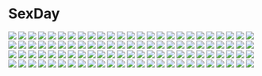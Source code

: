 # SexDay
![](https://konachan.com/image/5ac29fbf8750c30da049293e586d22a6/Konachan.com%20-%20289007%20industrial%20mecha%20original%20polychromatic%20sonidoriy.jpg)
![](https://konachan.com/image/fdcf8c57b18537368a291a5df6821f5b/Konachan.com%20-%20173310%20blonde_hair%20bow%20doll%20dress%20fan%20green_eyes%20green_hair%20hat%20kimono%20kochiya_sanae%20long_hair%20miko%20ofuda%20pink_eyes%20pink_hair%20short_hair%20touhou%20velia%20white.jpg)
![](https://konachan.com/image/15977a7431f9e639458e367226b8bb05/Konachan.com%20-%2075584%20all_male%20male%20umineko_no_naku_koro_ni%20ushiromiya_battler.jpg)
![](https://konachan.com/image/b6541ef5afde9ef2bdfdfff3fbe0ca6c/Konachan.com%20-%20239535%20bath%20bathtub%20blue_hair%20book%20breasts%20brown_eyes%20cleavage%20dahl_lange%20league_of_legends%20leaves%20long_hair%20sona_buvelle%20towel%20water%20watermark%20wet.jpg)
![](https://konachan.com/image/5c3157f172b6a7a6fa7df7c1ff418855/Konachan.com%20-%2058483%20bed%20kaito%20male%20meiko%20pajamas%20vocaloid.jpg)
![](https://konachan.com/image/7bf1382acc3daf505a25a188e529699b/Konachan.com%20-%20298624%20chain%20collar%20kamiki_shinobu%20magic%20princess_connect%21%20purple_eyes%20purple_hair%20short_hair%20signed%20skull%20weapon%20yellow%20yoshino_ryou.jpg)
![](https://konachan.com/jpeg/4fad97604aff2ec7ffb839266f26f507/Konachan.com%20-%20190511%202girls%20blonde_hair%20butterfly%20dress%20elbow_gloves%20flowers%20gloves%20green_hair%20long_hair%20purple_eyes%20red_eyes%20ribbons%20rose%20skirt%20touhou%20umbrella.jpg)
![](https://konachan.com/image/b567e9e82a54ed20d0d7ebb2de7a6a90/Konachan.com%20-%2035349%20japanese_clothes%20miko.jpg)
![](https://konachan.com/image/ecbfab47d64bc640002076b4486cd2e8/Konachan.com%20-%20117672%20blush%20cosplay%20gokou_ruri%20kousaka_kirino%20kousaki_rui%20ore_no_imouto_ga_konna_ni_kawaii_wake_ga_nai%20panties%20panty_%26_stocking_with_garterbelt%20underwear.jpg)
![](https://konachan.com/image/55c97c107d403f1499bdb06918f12934/Konachan.com%20-%2057005%20car%20initial_d%20satou_mako%20sayuki%20tagme.jpg)
![](https://konachan.com/image/fc9299c4ca795ca0eb32b8ded36307d2/Konachan.com%20-%20248608%20anonamos%20clouds%20fate_grand_order%20fate_%28series%29%20grass%20landscape%20nobody%20scenic%20sky%20tree.jpg)
![](https://konachan.com/jpeg/166aff9d87a3e9dabfac70e72d1a479b/Konachan.com%20-%2022498%20brown_eyes%20brown_hair%20building%20gagraphic%20landscape%20logo%20long_hair%20scenic%20shirayuki_shoushirou%20sideboob%20skirt%20watermark.jpg)
![](https://konachan.com/image/02d6c50f3bf929b771c5e59ffa31f5f4/Konachan.com%20-%20275474%20building%20industrial%20munashichi%20original%20scenic%20stairs.jpg)
![](https://konachan.com/image/d0e1eaab7bf2e175552bbc3c024197b6/Konachan.com%20-%20224478%20aqua_eyes%20bed%20blush%20bow%20breasts%20brown_hair%20cameltoe%20lactation%20navel%20nipples%20no_bra%20original%20panties%20shirt_lift%20short_hair%20suiheisen%20underwear.jpg)
![](https://konachan.com/image/9b603ef8461efe76735bd46faba12337/Konachan.com%20-%20189575%20black_hair%20blue_eyes%20blush%20bondage%20breasts%20gag%20ganaha_hibiki%20idolmaster%20long_hair%20ponytail%20rope%20shorts%20socks%20tears%20wa_%28genryusui%29.jpg)
![](https://konachan.com/jpeg/581e973b0bf8b061a011314640e2061c/Konachan.com%20-%20289230%20arknights%20bra%20breasts%20catgirl%20chaciooh%20gloves%20green_eyes%20long_hair%20navel%20nipple_slip%20nipples%20panties%20panty_pull%20signed%20tail%20thighhighs%20underwear%20white.jpg)
![](https://konachan.com/jpeg/68f501bd0461c9ea1f0a816ff956abf1/Konachan.com%20-%20256336%20apron%20bell%20black_hair%20blush%20bow%20breasts%20brown_eyes%20cleavage%20cowgirl%20drink%20food%20horns%20maid%20navel%20original%20peko%20short_hair%20tail%20thighhighs%20waitress.jpg)
![](https://konachan.com/image/3fc7790db4d32e8464e58e21a7256f24/Konachan.com%20-%2083690%20anal%20dildo%20masturbation%20miki_%28vocaloid%29%20vocaloid%20yakitori-oni.jpg)
![](https://konachan.com/image/2255edcdd7cf81769833b2b944c41bef/Konachan.com%20-%20207444%202girls%20building%20city%20clouds%20natsu3390%20original%20scenic%20school_uniform%20sky%20sunset%20water.jpg)
![](https://konachan.com/image/80577df3066cc8801af38704f73e890a/Konachan.com%20-%2054668%20ball%20beach%20bikini%20breasts%20carnelian%20cleavage%20green_eyes%20long_hair%20swimsuit.jpg)
![](https://konachan.com/image/598776fe51f753e8a85eb9c558b6c404/Konachan.com%20-%20235528%20aqua_eyes%20aqua_hair%20clouds%20hatsune_miku%20long_hair%20salyum%20umbrella%20vocaloid.jpg)
![](https://konachan.com/jpeg/3aab063b19a77615acecdfdf1f0c6ee7/Konachan.com%20-%2034837%20kimura_kaere%20sayonara_zetsubou_sensei.jpg)
![](https://konachan.com/jpeg/118698d6ee8401768cc31c114d346d08/Konachan.com%20-%20215573%20aliasing%20apron%20bell%20blush%20bow%20breasts%20catgirl%20cleavage%20collar%20game_cg%20headdress%20long_hair%20maid%20nekopara%20sayori%20uniform%20waitress%20wink%20wristwear.jpg)
![](https://konachan.com/jpeg/e0bb2524d9b6e0d34e67e1d9951e008d/Konachan.com%20-%20295022%20ama_mitsuki%20close%20original%20panties%20striped_panties%20underwear%20waifu2x%20wet.jpg)
![](https://konachan.com/jpeg/dcf0cf32f0bc0107bc995a422820067e/Konachan.com%20-%20147254%20breasts%20chibana_asuka%20game_cg%20hanairo_heptagram%20lump_of_sugar%20moekibara_fumitake%20navel%20nipples%20nude%20onsen%20purple_eyes%20red_hair%20wet.jpg)
![](https://konachan.com/image/6a1b232d5671dc381ab618ed59f6f3ab/Konachan.com%20-%20247972%20abo_%28kawatasyunnnosukesabu%29%20bikini%20brown_hair%20loli%20original%20petals%20red_eyes%20short_hair%20skirt%20swim_ring%20swimsuit%20water.jpg)
![](https://konachan.com/image/8f5b2c89dd16bde8fccda7641adeb1b8/Konachan.com%20-%20233301%20blue_eyes%20blue_hair%20camera%20d.b.spark%20hatsune_miku%20headphones%20instrument%20long_hair%20pantyhose%20piano%20robot%20skirt%20twintails%20violin%20vocaloid.jpg)
![](https://konachan.com/image/13ddb48f47a42466a1ff373882a062cc/Konachan.com%20-%2091415%20bed%20breasts%20censored%20feng%20game_cg%20green_eyes%20naturalton%20navel%20nipples%20nude%20penis%20purple_hair%20pussy%20pussy_juice%20sakai_hina%20sex%20spread_legs%20wet.jpg)
![](https://konachan.com/image/2ec59765dc551b09f261f5839a38f9ab/Konachan.com%20-%20152773%20city%20landscape%20park_jae-cheol%20scenic.jpg)
![](https://konachan.com/image/490054cbaeae7ce8b7357f5716f16bde/Konachan.com%20-%2026163%20gungrave.jpg)
![](https://konachan.com/image/df9cbb2e09e899e547211cf6b10d57c0/Konachan.com%20-%2036225%20nerine%20pointed_ears%20shuffle.jpg)
![](https://konachan.com/jpeg/387d3556b37c8b9b942aba3609cbdcd4/Konachan.com%20-%20224994%20anus%20ass%20berrys%20black_hair%20bow%20breasts%20couch%20cum%20game_cg%20long_hair%20nipples%20open_shirt%20penis%20purple_eyes%20pussy%20sex%20sphere%20thighhighs%20uncensored.jpg)
![](https://konachan.com/image/05fe3b66fb8e28b38ae6a3f6bf2a1735/Konachan.com%20-%2088635%20artoria_pendragon_%28all%29%20fate_%28series%29%20fate_stay_night%20saber.jpg)
![](https://konachan.com/jpeg/b5c1f836c505527806d2c8348c5c3889/Konachan.com%20-%20253534%20aqua_eyes%20aqua_hair%20close%20hatsune_miku%20long_hair%20tagme_%28artist%29%20tie%20twintails%20vocaloid.jpg)
![](https://konachan.com/jpeg/b0b2e7eeb65295f94ecac5f06880eb45/Konachan.com%20-%20114522%20blue_eyes%20blue_hair%20blush%20cirno%20fairy%20nmaaaaa%20short_hair%20touhou%20wings.jpg)
![](https://konachan.com/image/5e396ce368c4dec8a240cc458a9e35b7/Konachan.com%20-%2013157%20dogs%3A_bullets_%26_carnage%20fuyumine_naoto%20katana%20miwa_shirow%20sword%20weapon.jpg)
![](https://konachan.com/jpeg/e767b0d02ccb6e668d451fb4d7c6f9bc/Konachan.com%20-%20208055%20bed%20blush%20breasts%20cleavage%20game_cg%20green_eyes%20naked_shirt%20nipple_slip%20nipples%20onigirikun%20open_shirt%20pastel_chime%20pussy%20red_hair%20uncensored.jpg)
![](https://konachan.com/jpeg/1e23aba8b5318330a30d3a8f2f19c21c/Konachan.com%20-%20218559%20anus%20ass%20ayase_eri%20blonde_hair%20blue_eyes%20breasts%20censored%20long_hair%20love_live%21_school_idol_project%20masurawo%20nipples%20nude%20ponytail%20pussy.jpg)
![](https://konachan.com/jpeg/10187295ce3d2a5ba270a2f0a015f706/Konachan.com%20-%20122554%20cygnus%20game_cg%20kikouyoku_senki_gin_no_toki_no_corona%20rezoda.jpg)
![](https://konachan.com/image/d6b9dc1122947a6c8b37ad65d4901459/Konachan.com%20-%2043472%20dress%20green_eyes%20green_hair%20hat%20long_hair%20mima%20ribbons%20shimadoriru%20touhou%20wings.jpg)
![](https://konachan.com/jpeg/23e3e4dd4fa78bfa4f36f0b39fb9151e/Konachan.com%20-%20299351%20building%20city%20clouds%20mamigo%20moon%20night%20original%20phone%20sky.jpg)
![](https://konachan.com/image/412537cb0068f669e51cb704eb124622/Konachan.com%20-%20275031%20black_hair%20bow%20drink%20macchiato%20original%20pantyhose%20phone%20red_eyes%20school_uniform%20skirt%20teddy_bear.jpg)
![](https://konachan.com/image/f6873364875b97e2880a61e4a4438d1d/Konachan.com%20-%20137346%202girls%20augetsix%20butterfly%20dress%20hat%20kiss%20leaves%20saigyouji_yuyuko%20shoujo_ai%20touhou%20tree%20yakumo_yukari.jpg)
![](https://konachan.com/image/5ebadbd16a27846fcbfd7b60f8f0cd70/Konachan.com%20-%20138139%20akemi_homura%20jpeg_artifacts%20mahou_shoujo_madoka_magica%20tagme%20yo_yuma.jpg)
![](https://konachan.com/jpeg/631e536dfcaf4dc667481a4b37979e45/Konachan.com%20-%20184501%20animal_ears%20breasts%20catgirl%20collar%20ninnzinn%20nipples%20panties%20pussy%20tail%20uncensored%20underwear%20white.jpg)
![](https://konachan.com/jpeg/98f5ccd1ab6601a2059c4187e4721d94/Konachan.com%20-%20251249%20blue_eyes%20blush%20book%20breasts%20brown_hair%20cum%20headband%20idolmaster%20necklace%20nipples%20no_bra%20nopan%20pussy%20sayori%20short_hair%20uncensored%20watermark.jpg)
![](https://konachan.com/jpeg/fe1e5d4596f98eebc499bb757a6c7425/Konachan.com%20-%20220534%20chibi%20gym_uniform%20hinano%20hoshizora_rin%20koizumi_hanayo%20love_live%21_school_idol_project%20yazawa_nico.jpg)
![](https://konachan.com/jpeg/50c435bb0d7a4948102aaa66abd2fb98/Konachan.com%20-%20264612%20blush%20breasts%20choker%20long_hair%20nipples%20no_bra%20open_shirt%20original%20ponytail%20purple_hair%20rebe11%20red_eyes%20school_uniform%20skirt%20wet.jpg)
![](https://konachan.com/image/d24b20d79234699da7eca658ac927c52/Konachan.com%20-%2085526%20breasts%20kimuti-g%20kousaka_kirino%20nipples%20ore_no_imouto_ga_konna_ni_kawaii_wake_ga_nai%20wink.jpg)
![](https://konachan.com/image/60ae448427e815b0e621bfd7665db580/Konachan.com%20-%2096810%20bed%20book%20braids%20doll%20original%20pantyhose%20paseri%20red_eyes%20skirt%20white_hair.jpg)
![](https://konachan.com/jpeg/febf8c7237c9b6d25a4310b9f4f02a59/Konachan.com%20-%20181109%20bow%20brown%20brown_eyes%20brown_hair%20butterfly%20chou_no_doku_hana_no_kusari%20flowers%20japanese_clothes%20kimono%20long_hair%20male%20short_hair%20socks%20tingring.jpg)
![](https://konachan.com/image/ddb8ecb907bebd024a1be321ea73ddb1/Konachan.com%20-%20197642%202girls%20flowers%20gengetsu_chihiro%20grass%20hat%20headdress%20izayoi_sakuya%20leaves%20maid%20remilia_scarlet%20short_hair%20touhou%20umbrella%20vampire%20wings%20wink.jpg)
![](https://konachan.com/image/78d3f2a7b32171ff353c0673db799f93/Konachan.com%20-%2080832%20brown_eyes%20japanese_clothes%20jpeg_artifacts%20katana%20kimono%20long_hair%20muv-luv%20purple_eyes%20sword%20takamura_yui%20weapon%20zoom_layer.jpg)
![](https://konachan.com/jpeg/1d26c4fc8c22644b49be6a0a557f070c/Konachan.com%20-%20172322%20beach%20brown_eyes%20fang%20game_cg%20long_hair%20luce_yami_asutarite%20magical_marriage_lunatics%21%21%20moonstone%20red_hair%20swimsuit%20water%20yamakaze_ran.jpg)
![](https://konachan.com/jpeg/f5893664f068bcd429dcb446f2db9a00/Konachan.com%20-%20198122%20alice_margatroid%20blonde_hair%20blush%20bow%20braids%20doll%20drink%20hat%20headband%20kirisame_marisa%20miruto_netsuki%20shanghai_doll%20short_hair%20touhou%20witch%20witch_hat.jpg)
![](https://konachan.com/jpeg/23908f91fc7f32a14570720043a73103/Konachan.com%20-%20270640%20berrys%20dress%20game_cg%20goth-loli%20lolita_fashion%20maid%20morikubo_yuna%20sphere%20suzuhira_hiro%20thighhighs%20waitress.jpg)
![](https://konachan.com/image/969c9f36d7d86ab3ea1c9e1a5e0172a9/Konachan.com%20-%20190314%20barefoot%20dress%20original%20shiina_mashiro_%28artist%29%20summer_dress.jpg)
![](https://konachan.com/image/255457066c508bb88aceef8fb43ae6b7/Konachan.com%20-%2087330%20armor%20blonde_hair%20blue_eyes%20kazakura%20long_hair%20original%20panties%20underwear%20wink.jpg)
![](https://konachan.com/jpeg/8815a6d0035cf266f6f5a67ebcc7200f/Konachan.com%20-%20245027%20albedo%20anus%20ass%20ass_grab%20black_hair%20bones%20breasts%20demon%20hewsack%20horns%20long_hair%20nipples%20nude%20overlord%20penis%20sex%20skull%20uncensored%20wet%20yellow_eyes.jpg)
![](https://konachan.com/jpeg/5f39d7b38c6bc43e4eff68e5bf2a97aa/Konachan.com%20-%20264275%20bed%20black_hair%20bondage%20bow%20bra%20braids%20breasts%20censored%20cum%20game_cg%20kurose_tokiko%20navel%20nipples%20nopan%20penis%20pussy%20red_eyes%20sex%20spread_legs%20underwear.jpg)
![](https://konachan.com/image/cf7d857040d9928cece7f1ea9fb97ca2/Konachan.com%20-%207729%20blush%20breasts%20cleavage%20mikeou%20pink_chuchu%20ribbons%20school_uniform%20thighhighs%20white.jpg)
![](https://konachan.com/image/2267f430c038b2a5af6986b9355a1cbc/Konachan.com%20-%2028938%20fuura_kafuka%20sayonara_zetsubou_sensei.jpg)
![](https://konachan.com/image/3ff883f269794e25f9af32d3218ba072/Konachan.com%20-%2095805%20ariko_yohichi%20breasts%20brown_hair%20cropped%20nakahara_kaede%20nipples%20nipple_slip%20trouble%40spiral%21.jpg)
![](https://konachan.com/image/121a939e004eb4810d455bf8477b9085/Konachan.com%20-%2050490%20blue_hair%20blush%20candy%20kawai_ameri%20moekibara_fumitake%20red_eyes%20ribbons%20school_uniform%20tayutama.jpg)
![](https://konachan.com/jpeg/e0acf9a3cd4166e0331f95c6c36775c2/Konachan.com%20-%20232911%20animal%20apple%20black_hair%20bow%20cat%20dress%20drink%20flowers%20food%20fruit%20glasses%20green_eyes%20kneehighs%20long_hair%20male%20original%20pierorabu%20short_hair%20watermark.jpg)
![](https://konachan.com/image/dcd75ccda6a20b3725b8631074922752/Konachan.com%20-%20123035%20amagami%20headband%20morishima_haruka%20nanasaki_ai%20school_uniform%20wink.jpg)
![](https://konachan.com/image/1c8787540388862c3c56443233a236a4/Konachan.com%20-%20172241%20animal%20blue%20dress%20fish%20gloves%20long_hair%20original%20tangjinhang%20underwater%20water%20wings.jpg)
![](https://konachan.com/jpeg/76cd62c1cefcbb460cddd1cf1d9887fc/Konachan.com%20-%2071193%20blonde_hair%20dance_in_the_vampire_bund%20elbow_gloves%20gloves%20loli%20long_hair%20mina_tepes%20ribbons%20twintails%20vampire%20vector.jpg)
![](https://konachan.com/image/40c2f7624a477922f609fe93b51908a3/Konachan.com%20-%2084799%20cencoroll%20school_uniform.jpg)
![](https://konachan.com/image/b55058c16dafcd6bce6f736439c2652d/Konachan.com%20-%2055581%20hatsune_miku%20long_hair%20polychromatic%20twintails%20vocaloid%20weapon%20xilla.jpg)
![](https://konachan.com/jpeg/dadec0f6c4320283c45575d9bef941e3/Konachan.com%20-%20289977%20nanomortis%20original%20polychromatic.jpg)
![](https://konachan.com/image/14fa298032945a032f181566c52f964f/Konachan.com%20-%2032535%20lisianthus%20pointed_ears%20shuffle%20swimsuit.jpg)
![](https://konachan.com/image/f03afa8edd520500a3f582e9507a47bf/Konachan.com%20-%2070963%20akiyama_mio%20bikini%20hirasawa_yui%20k-on%21%20kotobuki_tsumugi%20nakano_azusa%20swimsuit%20tainaka_ritsu.jpg)
![](https://konachan.com/image/536bcef7a3ead1ab234a9586d6064e33/Konachan.com%20-%2065636%20hatsune_miku%20macco%20nisoku_hokou_%28vocaloid%29%20polychromatic%20vocaloid.jpg)
![](https://konachan.com/image/bdf8fe1474f378e19e4afc150b2c8420/Konachan.com%20-%2099069%20blonde_hair%20flandre_scarlet%20headphones%20moon%20organ_derwald%20ponytail%20red_eyes%20skirt%20touhou.jpg)
![](https://konachan.com/jpeg/4e992d604d372e9293999642529e836e/Konachan.com%20-%2098830%20angel_beats%21%20blue_hair%20guitar%20hinata_hideki%20instrument%20kousetsu%20pink_hair%20school_uniform%20tail%20yui_%28angel_beats%21%29.jpg)
![](https://konachan.com/image/cf35be026446aa867a1bad20990142ef/Konachan.com%20-%20135256%20angel_wish%20blue_hair%20favorite%20game_cg%20kidosaki_nanami%20nipples%20sex%20short_hair.jpg)
![](https://konachan.com/jpeg/c1e165a50972fc3e30b011a2a6ad32f3/Konachan.com%20-%20153976%20ass%20fumizuki_yukari%20game_cg%20green_hair%20kurusu_rio%20panties%20ponytail%20riajuu_bakuhatsu_shiro%20school_uniform%20thighhighs%20underwear.jpg)
![](https://konachan.com/image/f4e2e3047e81ea7da585b3f074d56a04/Konachan.com%20-%2084080%20bel_%28pokemon%29%20cheren%20n%20pokemon%20touko_%28pokemon%29%20touya.jpg)
![](https://konachan.com/image/c84d8b144b32844a8c1f09bcc58ca82b/Konachan.com%20-%2012518%20tagme.jpg)
![](https://konachan.com/image/e1a38e7b39ed4320b7d62e3fd27794d9/Konachan.com%20-%20113715%20casshern%20casshern_sins%20mask.jpg)
![](https://konachan.com/jpeg/fb287ce0dc20ffee66b0f8a9a084bb9c/Konachan.com%20-%20219904%20armor%20bow%20breasts%20chain%20cleavage%20collar%20gloves%20goth-loli%20group%20headdress%20horns%20long_hair%20mask%20ponytail%20red_eyes%20twintails%20underwater%20water%20white_hair.jpg)
![](https://konachan.com/jpeg/24080bde06b7b8fc744e5cb7f3e4e087/Konachan.com%20-%20288255%20blush%20brown_hair%20flowers%20gray_eyes%20idolmaster%20idolmaster_cinderella_girls%20kobayakawa_sae%20long_hair%20school_uniform%20sutoroa.jpg)
![](https://konachan.com/image/6459905c7159abad1de802efaba867ac/Konachan.com%20-%2018825%20black_hair%20gun%20noir%20short_hair%20weapon%20yuumura_kirika.jpg)
![](https://konachan.com/image/e206393952f655a0377315bd5fc9e26d/Konachan.com%20-%2038987%20clannad%20fujibayashi_kyou%20gym_uniform%20ikeda_kazumi%20thighhighs.jpg)
![](https://konachan.com/image/c1929f305e92803e2bbbd9ce1e057744/Konachan.com%20-%20187834%20blood%20chikokuma%20shiraui_tsumugi%20sidonia_no_kishi%20space%20stars.jpg)
![](https://konachan.com/image/5bb9ffbf9b7802f85879a12380c32a33/Konachan.com%20-%20147815%20hebitsukai%20original%20scenic.jpg)
![](https://konachan.com/jpeg/0b029c48a35d29b7cf2d079cc8207b4d/Konachan.com%20-%20111520%20all_male%20male%20umineko_no_naku_koro_ni%20ushiromiya_george.jpg)
![](https://konachan.com/jpeg/9ecf299ee093ea3367713c34e702c7c7/Konachan.com%20-%20173070%20breasts%20brown_eyes%20brown_hair%20fault%20garter%20gloves%20long_hair%20male%20navel%20nipples%20nopan%20penis%20pussy%20sex%20shirt_lift%20suit%20taka_tony%20twintails%20uncensored.jpg)
![](https://konachan.com/image/f3150c68a75546d0549f4593c1432719/Konachan.com%20-%2020207%20blood%20hellsing%20red_eyes%20seras_victoria.jpg)
![](https://konachan.com/jpeg/a646e9b72d990f7cfe55a6125abfbd9e/Konachan.com%20-%20245370%20bellabow%20bow%20feathers%20kishin_sagume%20orange_eyes%20pink_hair%20short_hair%20touhou%20wings.jpg)
![](https://konachan.com/jpeg/30e1aad95a21c3d554cc6cc6050928ce/Konachan.com%20-%20274720%20100percent%20blonde_hair%20braids%20breasts%20chain%20cleavage%20dress%20fate_%28series%29%20nopan%20saber%20saber_alter%20short_hair%20sword%20thighhighs%20weapon%20yellow_eyes.jpg)
![](https://konachan.com/image/3bccd5e19f3431f4c00d21a888c22146/Konachan.com%20-%20168484%20all_male%20clouds%20male%20nagisa_kaworu%20neon_genesis_evangelion%20nosaki_tsubasa%20short_hair%20sky%20stars%20white_hair.jpg)
![](https://konachan.com/jpeg/7d235c765f38ef8f11ac68ae0a4b8061/Konachan.com%20-%20225406%20animal_ears%20ass%20black_hair%20breasts%20cameltoe%20cleavage%20danfer3%20foxgirl%20kneehighs%20long_hair%20multiple_tails%20panties%20tail%20underwear%20yellow_eyes.jpg)
![](https://konachan.com/image/b4f6c8b32784ce065b10e26c5f188057/Konachan.com%20-%20170128%202girls%20aunliuyez%20blonde_hair%20boots%20brown_hair%20christa_renz%20hug%20long_hair%20ponytail%20shingeki_no_kyojin%20short_hair%20shoujo_ai%20snow%20tree%20uniform.jpg)
![](https://konachan.com/jpeg/fb60001764590871291116c8ea3354fb/Konachan.com%20-%20148146%20animal_ears%20foxgirl%20game_cg%20hanairo_heptagram%20loli%20long_hair%20lump_of_sugar%20miyuri%20pink_eyes%20pink_hair%20school_swimsuit%20swimsuit%20tail%20water.jpg)
![](https://konachan.com/image/cb4239080a65fbd488131da3257a8817/Konachan.com%20-%20111578%202girls%20applique%20asami_asami%20black_hair%20blue_eyes%20breast_grab%20breasts%20censored%20fingering%20game_cg%20nipples%20open_shirt%20pussy%20pussy_juice%20yellow_eyes%20yuri.jpg)
![](https://konachan.com/image/bea642946683f9de153df23c996ed327/Konachan.com%20-%20164589%20aqua_hair%20book%20clouds%20dress%20hatsune_miku%20petals%20sky%20vocaloid%20water%20zombie_neko.jpg)
![](https://konachan.com/jpeg/917f433b26737066bfb2c34849c84071/Konachan.com%20-%20248383%20all_male%20elbow_gloves%20gloves%20granblue_fantasy%20gray_hair%20male%20ribbons%20shadowverse%20shingeki_no_bahamut%20short_hair%20spear%20weapon%20wings.jpg)
![](https://konachan.com/jpeg/e01e3edaf4bbac475343f4b97016ac97/Konachan.com%20-%20275333%20bikini%20gradient%20grand_blue%20kotegawa_chisa%20misenouchi%20swimsuit%20third-party_edit.jpg)
